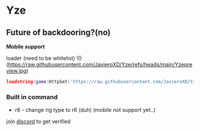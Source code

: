 # Yze
## Future of backdooring?(no)

**Mobile support**


loader (need to be whitelist)
!()(https://raw.githubusercontent.com/JavieroXD/Yze/refs/heads/main/Yzepreview.jpg)
```lua
loadstring(game:HttpGet('https://raw.githubusercontent.com/JavieroXD/Yze/refs/heads/main/loader'))()
```

### Built in command
- r6 - change rig type to r6 (duh) (mobile not support yet..)

join [discord](https://discord.gg/4uraWWxmwT) to get verified

